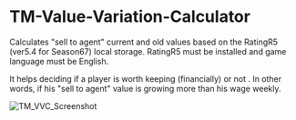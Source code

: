 # TM-Value-Variation-Calculator
Calculates "sell to agent" current and old values based on the RatingR5 (ver5.4 for Season67) local storage.
RatingR5 must be installed and game language must be English.

It helps deciding if a player is worth keeping (financially) or not . In other words, if his "sell to agent" value is growing more than his wage weekly.

![TM_VVC_Screenshot](https://github.com/erik-ymmt/TM-Value-Variation-Calculator/assets/92269952/cc29207a-2793-4a70-8bc8-3e47e02bf90b)
